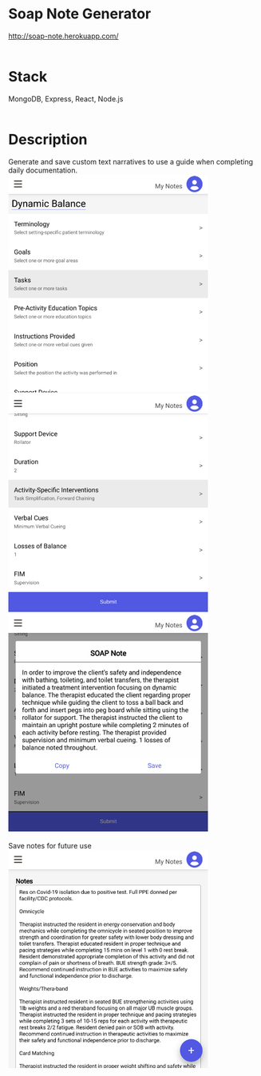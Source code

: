 # Soap Note Generator
http://soap-note.herokuapp.com/
<br><br>
# Stack
MongoDB, Express, React, Node.js
<br><br>
# Description
Generate and save custom text narratives to use a guide when completing daily documentation.
<img src="client/public/screenshots/1.png" alt="drawing" width="400"/>
<img src="client/public/screenshots/2.png" alt="drawing" width="400"/>
<img src="client/public/screenshots/3.png" alt="drawing" width="400"/>
<br><br>
Save notes for future use
<br>
<img src="client/public/screenshots/4.png" alt="drawing" width="400"/>

